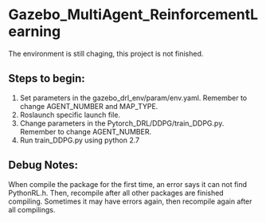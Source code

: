 # Gazebo_MultiAgent_ReinforcementLearning
The environment is still chaging, this project is not finished.

## Steps to begin:
1. Set parameters in the gazebo_drl_env/param/env.yaml. Remember to change AGENT_NUMBER and MAP_TYPE.
2. Roslaunch specific launch file.
3. Change parameters in the Pytorch_DRL/DDPG/train_DDPG.py. Remember to change AGENT_NUMBER.
4. Run train_DDPG.py using python 2.7

## Debug Notes:
When compile the package for the first time, an error says it can not find PythonRL.h. Then, recompile after all other packages are finished compiling. Sometimes it may have errors again, then recompile again after all compilings.
